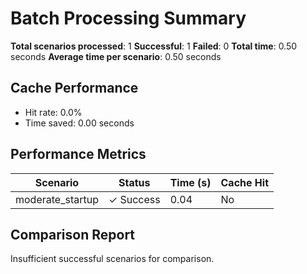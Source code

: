 # Batch Processing Summary

**Total scenarios processed**: 1
**Successful**: 1
**Failed**: 0
**Total time**: 0.50 seconds
**Average time per scenario**: 0.50 seconds

## Cache Performance
- Hit rate: 0.0%
- Time saved: 0.00 seconds

## Performance Metrics
| Scenario | Status | Time (s) | Cache Hit |
|----------|--------|----------|-----------|
| moderate_startup | ✓ Success | 0.04 | No |

## Comparison Report

Insufficient successful scenarios for comparison.